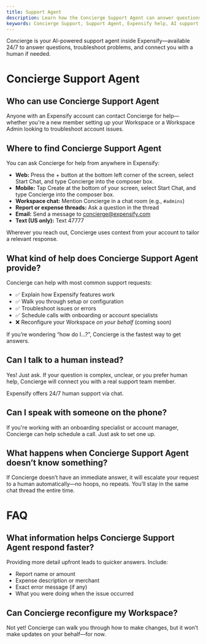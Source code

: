 ```yaml
---
title: Support Agent
description: Learn how the Concierge Support Agent can answer questions, troubleshoot issues, and connect you to real-time help in Expensify.
keywords: Concierge Support, Support Agent, Expensify help, AI support, troubleshoot Expensify, how to contact Concierge, onboarding call, Expensify chat support
---
```


<div id="new-expensify" markdown="1">

Concierge is your AI-powered support agent inside Expensify—available 24/7 to answer questions, troubleshoot problems, and connect you with a human if needed.

# Concierge Support Agent

## Who can use Concierge Support Agent

Anyone with an Expensify account can contact Concierge for help—whether you're a new member setting up your Workspace or a Workspace Admin looking to troubleshoot account issues.

## Where to find Concierge Support Agent

You can ask Concierge for help from anywhere in Expensify:

- **Web:** Press the + button at the bottom left corner of the screen, select Start Chat, and type Concierge into the composer box.
- **Mobile:** Tap Create at the bottom of your screen, select Start Chat, and type Concierge into the composer box.
- **Workspace chat:** Mention Concierge in a chat room (e.g., `#admins`)  
- **Report or expense threads:** Ask a question in the thread  
- **Email:** Send a message to concierge@expensify.com  
- **Text (US only):** Text 47777

Wherever you reach out, Concierge uses context from your account to tailor a relevant response.

## What kind of help does Concierge Support Agent provide?

Concierge can help with most common support requests:

- ✅ Explain how Expensify features work  
- ✅ Walk you through setup or configuration  
- ✅ Troubleshoot issues or errors  
- ✅ Schedule calls with onboarding or account specialists  
- ❌ Reconfigure your Workspace *on your behalf* (coming soon)

If you’re wondering “how do I…?”, Concierge is the fastest way to get answers.

## Can I talk to a human instead?

Yes! Just ask. If your question is complex, unclear, or you prefer human help, Concierge will connect you with a real support team member.

Expensify offers 24/7 human support via chat.

## Can I speak with someone on the phone?

If you're working with an onboarding specialist or account manager, Concierge can help schedule a call. Just ask to set one up.

## What happens when Concierge Support Agent doesn’t know something?

If Concierge doesn’t have an immediate answer, it will escalate your request to a human automatically—no hoops, no repeats. You’ll stay in the same chat thread the entire time.

# FAQ

## What information helps Concierge Support Agent respond faster?

Providing more detail upfront leads to quicker answers. Include:

- Report name or amount
- Expense description or merchant
- Exact error message (if any)
- What you were doing when the issue occurred

## Can Concierge reconfigure my Workspace?

Not yet! Concierge can walk you through how to make changes, but it won’t make updates on your behalf—for now.

</div>


